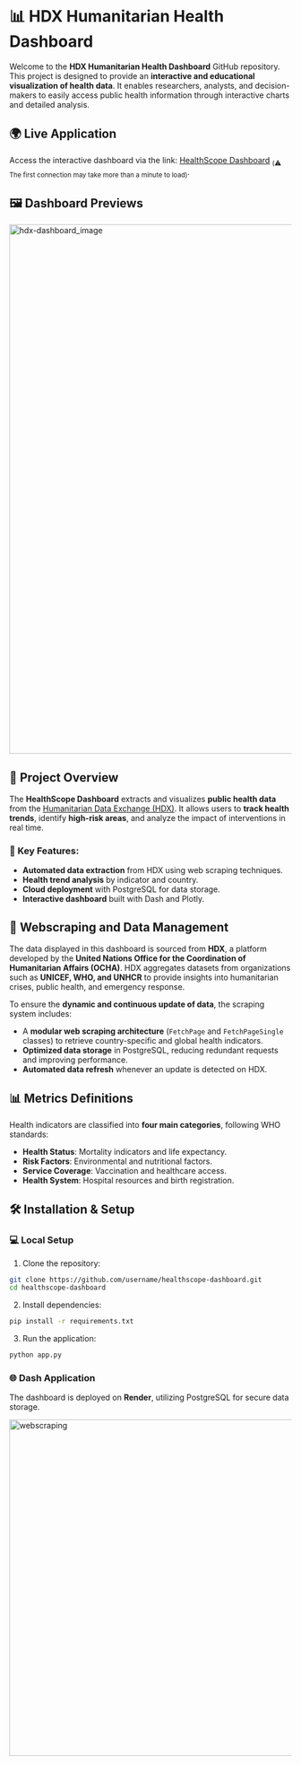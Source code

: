 # 📊 HDX Humanitarian Health Dashboard

Welcome to the **HDX Humanitarian Health Dashboard** GitHub repository. This project is designed to provide an **interactive and educational visualization of health data**. It enables researchers, analysts, and decision-makers to easily access public health information through interactive charts and detailed analysis.

## 🌍  Live Application

Access the interactive dashboard via the link: [HealthScope Dashboard](https://hdx-dashboard.onrender.com) <sub>(⚠️ The first connection may take more than a minute to load)</sub>.


## 🖼️ Dashboard Previews

<img width="944" alt="hdx-dashboard_image" src="https://github.com/user-attachments/assets/4dad0ddd-136b-44ae-a653-72e2d2b378b0" />

## 🧩 Project Overview

The **HealthScope Dashboard** extracts and visualizes **public health data** from the [Humanitarian Data Exchange (HDX)](https://data.humdata.org/). It allows users to **track health trends**, identify **high-risk areas**, and analyze the impact of interventions in real time.

### 🔑 Key Features:

- **Automated data extraction** from HDX using web scraping techniques.
- **Health trend analysis** by indicator and country.
- **Cloud deployment** with PostgreSQL for data storage.
- **Interactive dashboard** built with Dash and Plotly.

## 🔄 Webscraping and Data Management

The data displayed in this dashboard is sourced from **HDX**, a platform developed by the **United Nations Office for the Coordination of Humanitarian Affairs (OCHA)**. HDX aggregates datasets from organizations such as **UNICEF, WHO, and UNHCR** to provide insights into humanitarian crises, public health, and emergency response.

To ensure the **dynamic and continuous update of data**, the scraping system includes:
- A **modular web scraping architecture** (`FetchPage` and `FetchPageSingle` classes) to retrieve country-specific and global health indicators.
- **Optimized data storage** in PostgreSQL, reducing redundant requests and improving performance.
- **Automated data refresh** whenever an update is detected on HDX.

## 📊 Metrics Definitions

Health indicators are classified into **four main categories**, following WHO standards:

- **Health Status**: Mortality indicators and life expectancy.
- **Risk Factors**: Environmental and nutritional factors.
- **Service Coverage**: Vaccination and healthcare access.
- **Health System**: Hospital resources and birth registration.

## 🛠️ Installation & Setup

### 💻  Local Setup
1. Clone the repository:
```bash
git clone https://github.com/username/healthscope-dashboard.git
cd healthscope-dashboard
```
2. Install dependencies:
```bash
pip install -r requirements.txt
```
3. Run the application:
```bash
python app.py
```

### 🌐 Dash Application
The dashboard is deployed on **Render**, utilizing PostgreSQL for secure data storage.
<p>
    <img width="600" alt="webscraping" src="https://github.com/user-attachments/assets/fe6677bf-56d4-4b6d-87fd-e9002738e788" />
</p>

